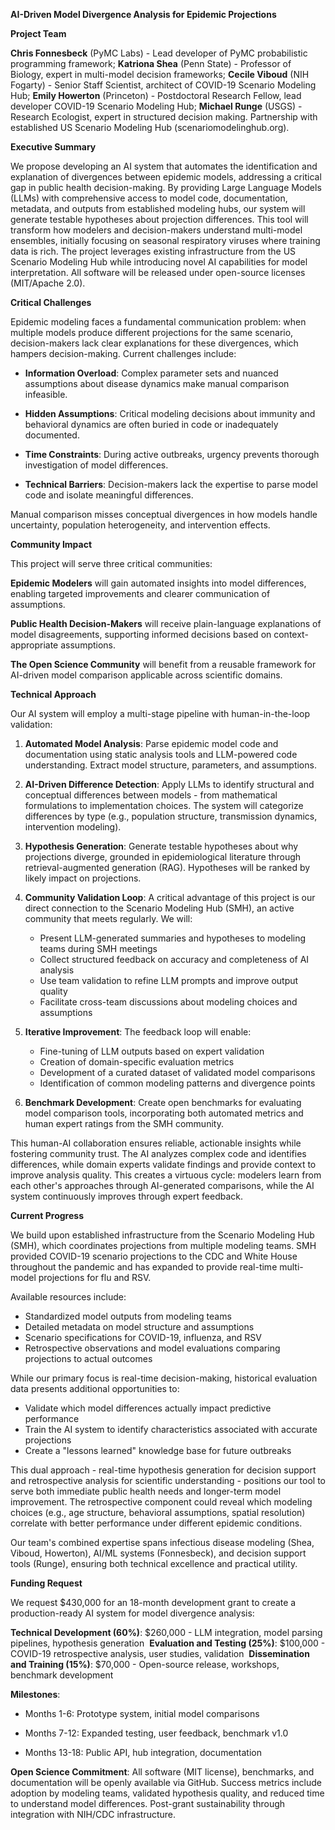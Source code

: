 **AI-Driven Model Divergence Analysis for Epidemic Projections**

**Project Team**

**Chris Fonnesbeck** (PyMC Labs) - Lead developer of PyMC probabilistic programming framework; **Katriona Shea** (Penn State) - Professor of Biology, expert in multi-model decision frameworks; **Cecile Viboud** (NIH Fogarty) - Senior Staff Scientist, architect of COVID-19 Scenario Modeling Hub; **Emily Howerton** (Princeton) - Postdoctoral Research Fellow, lead developer COVID-19 Scenario Modeling Hub; **Michael Runge** (USGS) - Research Ecologist, expert in structured decision making. Partnership with established US Scenario Modeling Hub (scenariomodelinghub.org).

**Executive Summary**

We propose developing an AI system that automates the identification and explanation of divergences between epidemic models, addressing a critical gap in public health decision-making. By providing Large Language Models (LLMs) with comprehensive access to model code, documentation, metadata, and outputs from established modeling hubs, our system will generate testable hypotheses about projection differences. This tool will transform how modelers and decision-makers understand multi-model ensembles, initially focusing on seasonal respiratory viruses where training data is rich. The project leverages existing infrastructure from the US Scenario Modeling Hub while introducing novel AI capabilities for model interpretation. All software will be released under open-source licenses (MIT/Apache 2.0).

**Critical Challenges**

Epidemic modeling faces a fundamental communication problem: when multiple models produce different projections for the same scenario, decision-makers lack clear explanations for these divergences, which hampers decision-making. Current challenges include:

* **Information Overload**: Complex parameter sets and nuanced assumptions about disease dynamics make manual comparison infeasible.

* **Hidden Assumptions**: Critical modeling decisions about immunity and behavioral dynamics are often buried in code or inadequately documented.

* **Time Constraints**: During active outbreaks, urgency prevents thorough investigation of model differences.

* **Technical Barriers**: Decision-makers lack the expertise to parse model code and isolate meaningful differences.

Manual comparison misses conceptual divergences in how models handle uncertainty, population heterogeneity, and intervention effects.

**Community Impact**

This project will serve three critical communities:

**Epidemic Modelers** will gain automated insights into model differences, enabling targeted improvements and clearer communication of assumptions.

**Public Health Decision-Makers** will receive plain-language explanations of model disagreements, supporting informed decisions based on context-appropriate assumptions.

**The Open Science Community** will benefit from a reusable framework for AI-driven model comparison applicable across scientific domains.

**Technical Approach**

Our AI system will employ a multi-stage pipeline with human-in-the-loop validation:

1. **Automated Model Analysis**: Parse epidemic model code and documentation using static analysis tools and LLM-powered code understanding. Extract model structure, parameters, and assumptions.

2. **AI-Driven Difference Detection**: Apply LLMs to identify structural and conceptual differences between models - from mathematical formulations to implementation choices. The system will categorize differences by type (e.g., population structure, transmission dynamics, intervention modeling).

3. **Hypothesis Generation**: Generate testable hypotheses about why projections diverge, grounded in epidemiological literature through retrieval-augmented generation (RAG). Hypotheses will be ranked by likely impact on projections.

4. **Community Validation Loop**: A critical advantage of this project is our direct connection to the Scenario Modeling Hub (SMH), an active community that meets regularly. We will:
   - Present LLM-generated summaries and hypotheses to modeling teams during SMH meetings
   - Collect structured feedback on accuracy and completeness of AI analysis
   - Use team validation to refine LLM prompts and improve output quality
   - Facilitate cross-team discussions about modeling choices and assumptions

5. **Iterative Improvement**: The feedback loop will enable:
   - Fine-tuning of LLM outputs based on expert validation
   - Creation of domain-specific evaluation metrics
   - Development of a curated dataset of validated model comparisons
   - Identification of common modeling patterns and divergence points

6. **Benchmark Development**: Create open benchmarks for evaluating model comparison tools, incorporating both automated metrics and human expert ratings from the SMH community.

This human-AI collaboration ensures reliable, actionable insights while fostering community trust. The AI analyzes complex code and identifies differences, while domain experts validate findings and provide context to improve analysis quality. This creates a virtuous cycle: modelers learn from each other's approaches through AI-generated comparisons, while the AI system continuously improves through expert feedback.

**Current Progress**

We build upon established infrastructure from the Scenario Modeling Hub (SMH), which coordinates projections from multiple modeling teams. SMH provided COVID-19 scenario projections to the CDC and White House throughout the pandemic and has expanded to provide real-time multi-model projections for flu and RSV.

Available resources include:
- Standardized model outputs from modeling teams
- Detailed metadata on model structure and assumptions
- Scenario specifications for COVID-19, influenza, and RSV
- Retrospective observations and model evaluations comparing projections to actual outcomes

While our primary focus is real-time decision-making, historical evaluation data presents additional opportunities to:
- Validate which model differences actually impact predictive performance
- Train the AI system to identify characteristics associated with accurate projections
- Create a "lessons learned" knowledge base for future outbreaks

This dual approach - real-time hypothesis generation for decision support and retrospective analysis for scientific understanding - positions our tool to serve both immediate public health needs and longer-term model improvement. The retrospective component could reveal which modeling choices (e.g., age structure, behavioral assumptions, spatial resolution) correlate with better performance under different epidemic conditions.

Our team's combined expertise spans infectious disease modeling (Shea, Viboud, Howerton), AI/ML systems (Fonnesbeck), and decision support tools (Runge), ensuring both technical excellence and practical utility.

**Funding Request**

We request $430,000 for an 18-month development grant to create a production-ready AI system for model divergence analysis:

**Technical Development (60%)**: \$260,000 - LLM integration, model parsing pipelines, hypothesis generation 
**Evaluation and Testing (25%)**: \$100,000 - COVID-19 retrospective analysis, user studies, validation 
**Dissemination and Training (15%)**: \$70,000 - Open-source release, workshops, benchmark development

**Milestones**:

* Months 1-6: Prototype system, initial model comparisons

* Months 7-12: Expanded testing, user feedback, benchmark v1.0

* Months 13-18: Public API, hub integration, documentation

**Open Science Commitment**: All software (MIT license), benchmarks, and documentation will be openly available via GitHub. Success metrics include adoption by modeling teams, validated hypothesis quality, and reduced time to understand model differences. Post-grant sustainability through integration with NIH/CDC infrastructure.
